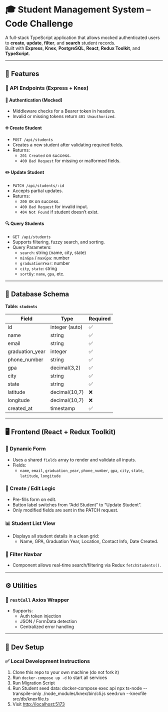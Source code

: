 # 🎓 Student Management System – Code Challenge

A full-stack TypeScript application that allows mocked authenticated users to **create**, **update**, **filter**, and **search** student records.  
Built with **Express**, **Knex**, **PostgreSQL**, **React**, **Redux Toolkit**, and **TypeScript**.

---

## 🚀 Features

### 📌 API Endpoints (Express + Knex)

#### 🔐 Authentication (Mocked)
- Middleware checks for a Bearer token in headers.
- Invalid or missing tokens return `401 Unauthorized`.

#### ➕ Create Student
- `POST /api/students`
- Creates a new student after validating required fields.
- Returns:
  - `201 Created` on success.
  - `400 Bad Request` for missing or malformed fields.

#### ✏️ Update Student
- `PATCH /api/students/:id`
- Accepts partial updates.
- Returns:
  - `200 OK` on success.
  - `400 Bad Request` for invalid input.
  - `404 Not Found` if student doesn’t exist.

#### 🔍 Query Students
- `GET /api/students`
- Supports filtering, fuzzy search, and sorting.
- Query Parameters:
  - `search`: string (name, city, state)
  - `minGpa` / `maxGpa`: number
  - `graduationYear`: number
  - `city`, `state`: string
  - `sortBy`: `name`, `gpa`, etc.

---

## 🧱 Database Schema

**Table: `students`**

| Field            | Type           | Required |
|------------------|----------------|----------|
| id               | integer (auto) | ✅       |
| name             | string         | ✅       |
| email            | string         | ✅       |
| graduation_year  | integer        | ✅       |
| phone_number     | string         | ✅       |
| gpa              | decimal(3,2)   | ✅       |
| city             | string         | ✅       |
| state            | string         | ✅       |
| latitude         | decimal(10,7)  | ❌       |
| longitude        | decimal(10,7)  | ❌       |
| created_at       | timestamp      | ✅       |

---

## 🖥️ Frontend (React + Redux Toolkit)

### 🧾 Dynamic Form
- Uses a shared `fields` array to render and validate all inputs.
- Fields:
  - `name`, `email`, `graduation_year`, `phone_number`, `gpa`, `city`, `state`, `latitude`, `longitude`

### 🔁 Create / Edit Logic
- Pre-fills form on edit.
- Button label switches from “Add Student” to “Update Student”.
- Only modified fields are sent in the PATCH request.

### 📊 Student List View
- Displays all student details in a clean grid:
  - Name, GPA, Graduation Year, Location, Contact Info, Date Created.

### 📂 Filter Navbar
- Component allows real-time search/filtering via Redux `fetchStudents()`.

---

## ⚙️ Utilities

### 📡 `restCall` Axios Wrapper
- Supports:
  - Auth token injection
  - JSON / FormData detection
  - Centralized error handling

---

## 🐳 Dev Setup

### ✅ Local Development Instructions
1. Clone this repo to your own machine (do not fork it)
2. Run `docker-compose up -d` to start all services
4. Run Migration Script
4. Run Student seed data: docker-compose exec api npx ts-node --transpile-only ./node_modules/knex/bin/cli.js seed:run --knexfile src/db/knexfile.ts
6. Visit [http://localhost:5173](http://localhost:5173)